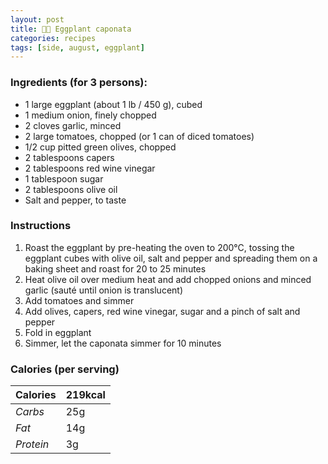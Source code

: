 ```yaml
---
layout: post
title: 👨‍🍳 Eggplant caponata
categories: recipes
tags: [side, august, eggplant]
---
```


### Ingredients (for 3 persons):

- 1 large eggplant (about 1 lb / 450 g), cubed
- 1 medium onion, finely chopped
- 2 cloves garlic, minced
- 2 large tomatoes, chopped (or 1 can of diced tomatoes)
- 1/2 cup pitted green olives, chopped
- 2 tablespoons capers
- 2 tablespoons red wine vinegar
- 1 tablespoon sugar
- 2 tablespoons olive oil
- Salt and pepper, to taste

### Instructions

1. Roast the eggplant by pre-heating the oven to 200°C, tossing the eggplant cubes with olive oil, salt and pepper and spreading them on a baking sheet and roast for 20 to 25 minutes
2. Heat olive oil over medium heat and add chopped onions and minced garlic (sauté until onion is translucent)
3. Add tomatoes and simmer
4. Add olives, capers, red wine vinegar, sugar and a pinch of salt and pepper
5. Fold in eggplant
6. Simmer, let the caponata simmer for 10 minutes

### Calories (per serving)

| **Calories** | 219kcal |
| ----------- | ----------- |
| *Carbs* | 25g |
| *Fat* | 14g |
| *Protein* | 3g |